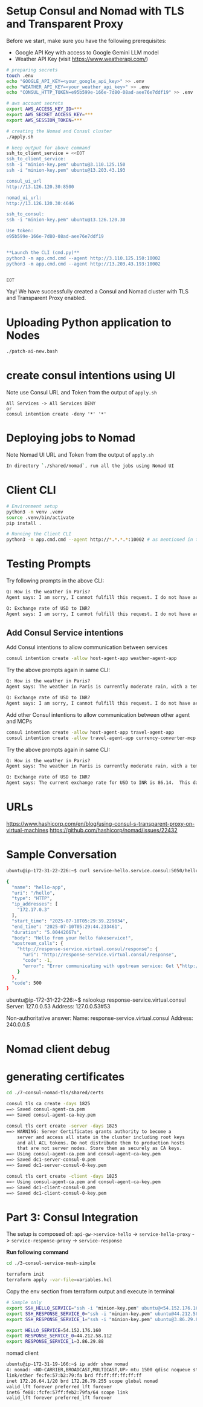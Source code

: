 # Setup Consul and Nomad with TLS and Transparent Proxy
Before we start, make sure you have the following prerequisites:
- Google API Key with access to Google Gemini LLM model
- Weather API Key (visit https://www.weatherapi.com/)

```bash
# preparing secrets
touch .env
echo "GOOGLE_API_KEY=<your_google_api_key>" >> .env
echo "WEATHER_API_KEY=<your_weather_api_key>" >> .env
echo "CONSUL_HTTP_TOKEN=e95b599e-166e-7d80-08ad-aee76e7ddf19" >> .env

# aws account secrets
export AWS_ACCESS_KEY_ID=***
export AWS_SECRET_ACCESS_KEY=***
export AWS_SESSION_TOKEN=***

# creating the Nomad and Consul cluster
./apply.sh

# keep output for above command
ssh_to_client_service = <<EOT
ssh_to_client_service:
ssh -i "minion-key.pem" ubuntu@3.110.125.150
ssh -i "minion-key.pem" ubuntu@13.203.43.193

consul_ui_url
http://13.126.120.30:8500

nomad_ui_url:
http://13.126.120.30:4646

ssh_to_consul:
ssh -i "minion-key.pem" ubuntu@13.126.120.30

Use token:
e95b599e-166e-7d80-08ad-aee76e7ddf19


**Launch the CLI (cmd.py)**
python3 -m app.cmd.cmd --agent http://3.110.125.150:10002
python3 -m app.cmd.cmd --agent http://13.203.43.193:10002


EOT
```

Yay! We have successfully created a Consul and Nomad cluster with TLS and Transparent Proxy enabled.

# Uploading Python application to Nodes

```bash
./patch-ai-new.bash
```

# create consul intentions using UI
Note use Consul URL and Token from the output of `apply.sh`
```
All Services -> All Services DENY
or
consul intention create -deny '*' '*'
```

# Deploying jobs to Nomad
Note Nomad UI URL and Token from the output of `apply.sh`
```bash
In directory `./shared/nomad`, run all the jobs using Nomad UI
```

# Client CLI
```bash
# Environment setup
python3 -m venv .venv
source .venv/bin/activate
pip install .

# Running the Client CLI
python3 -m app.cmd.cmd --agent http://*.*.*.*:10002 # as mentioned in the output of `apply.sh`
```

# Testing Prompts
Try following prompts in the above CLI:
```txt
Q: How is the weather in Paris?
Agent says: I am sorry, I cannot fulfill this request. I do not have access to real-time information, such as weather forecasts.  To get the current weather in Paris, you will need to use a weather website or app.

Q: Exchange rate of USD to INR?
Agent says: I am sorry, I cannot fulfill this request. I do not have access to real-time information, such as current exchange rates.  To get the current USD to INR exchange rate, you will need to use a financial website or app that provides live currency data.
```

## Add Consul Service intentions
Add Consul intentions to allow communication between services
```bash
consul intention create -allow host-agent-app weather-agent-app
```

Try the above prompts again in same CLI:
```txt
Q: How is the weather in Paris?
Agent says: The weather in Paris is currently moderate rain, with a temperature of 20.3°C (68.5°F), 83% humidity, and a 12.3 mph wind blowing from the West.

Q: Exchange rate of USD to INR?
Agent says: I am sorry, I cannot fulfill this request. I do not have access to real-time information, such as current exchange rates.  To get the current USD to INR exchange rate, you will need to use a financial website or app that provides live currency data.
```

Add other Consul intentions to allow communication between other agent and MCPs
```bash
consul intention create -allow host-agent-app travel-agent-app
consul intention create -allow travel-agent-app currency-converter-mcp
```

Try the above prompts again in same CLI:
```txt
Q: How is the weather in Paris?
Agent says: The weather in Paris is currently moderate rain, with a temperature of 20.3°C (68.5°F), 83% humidity, and a 12.3 mph wind blowing from the West.

Q: Exchange rate of USD to INR?
Agent says: The current exchange rate for USD to INR is 86.14.  This data is from 2025-07-18. To get the current USD to INR exchange rate, you will need to use a financial website or app that provides live currency data.
```

# URLs
https://www.hashicorp.com/en/blog/using-consul-s-transparent-proxy-on-virtual-machines
https://github.com/hashicorp/nomad/issues/22432


# Sample Conversation
```bash
ubuntu@ip-172-31-22-226:~$ curl service-hello.service.consul:5050/hello

{
  "name": "hello-app",
  "uri": "/hello",
  "type": "HTTP",
  "ip_addresses": [
    "172.17.0.3"
  ],
  "start_time": "2025-07-10T05:29:39.229034",
  "end_time": "2025-07-10T05:29:44.233461",
  "duration": "5.00442667s",
  "body": "Hello from your Hello fakeservice!",
  "upstream_calls": {
    "http://response-service.virtual.consul/response": {
      "uri": "http://response-service.virtual.consul/response",
      "code": -1,
      "error": "Error communicating with upstream service: Get \"http://response-service.virtual.consul/response/hello\": dial tcp: lookup response-service.virtual.consul on 172.31.22.226:53: read udp 172.17.0.3:39953-\u003e172.31.22.226:53: read: connection refused"
    }
  },
  "code": 500
}
```




ubuntu@ip-172-31-22-226:~$ nslookup response-service.virtual.consul
Server:         127.0.0.53
Address:        127.0.0.53#53

Non-authoritative answer:
Name:   response-service.virtual.consul
Address: 240.0.0.5
# Nomad client debug

# generating certificates
```bash
cd ./7-consul-nomad-tls/shared/certs

consul tls ca create -days 1825
==> Saved consul-agent-ca.pem
==> Saved consul-agent-ca-key.pem

consul tls cert create -server -days 1825
==> WARNING: Server Certificates grants authority to become a
    server and access all state in the cluster including root keys
    and all ACL tokens. Do not distribute them to production hosts
    that are not server nodes. Store them as securely as CA keys.
==> Using consul-agent-ca.pem and consul-agent-ca-key.pem
==> Saved dc1-server-consul-0.pem
==> Saved dc1-server-consul-0-key.pem

consul tls cert create -client -days 1825
==> Using consul-agent-ca.pem and consul-agent-ca-key.pem
==> Saved dc1-client-consul-0.pem
==> Saved dc1-client-consul-0-key.pem
```

# Part 3: Consul Integration

The setup is composed of:
`api-gw->service-hello` -> 
`service-hello-proxy` -> 
`service-response-proxy` ->
`service-response`

**Run following command**
```bash
cd ./3-consul-service-mesh-simple

terraform init
terraform apply -var-file=variables.hcl
```

Copy the env section from terraform output and execute in terminal
```bash
# Sample only
export SSH_HELLO_SERVICE="ssh -i "minion-key.pem" ubuntu@<54.152.176.160>"
export SSH_RESPONSE_SERVICE_0="ssh -i "minion-key.pem" ubuntu@44.212.58.112"
export SSH_RESPONSE_SERVICE_1="ssh -i "minion-key.pem" ubuntu@3.86.29.88"

export HELLO_SERVICE=54.152.176.160
export RESPONSE_SERVICE_0=44.212.58.112
export RESPONSE_SERVICE_1=3.86.29.88
```
nomad client
```bash
ubuntu@ip-172-31-19-166:~$ ip addr show nomad
4: nomad: <NO-CARRIER,BROADCAST,MULTICAST,UP> mtu 1500 qdisc noqueue state DOWN group default qlen 1000
link/ether fe:fe:57:b2:79:fa brd ff:ff:ff:ff:ff:ff
inet 172.26.64.1/20 brd 172.26.79.255 scope global nomad
valid_lft forever preferred_lft forever
inet6 fe80::fcfe:57ff:feb2:79fa/64 scope link
valid_lft forever preferred_lft forever
```